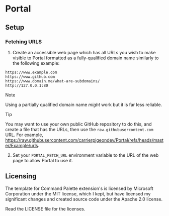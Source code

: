 # Portal

## Setup

### Fetching URLS
1. Create an accessible web page which has all URLs you wish to make visible to Portal formatted as a fully-qualified domain name similarly to the following example:
```
https://www.example.com
https://www.github.com
https://www.domain.me/what-are-subdomains/
http://127.0.0.1:80
```
> [!NOTE]
> Using a partially qualified domain name *might* work but it is far less reliable.

> [!TIP]
> You may want to use your own public GitHub repository to do this, and create a file that has the URLs, then use the `raw.githubusercontent.com` URL. For example, https://raw.githubusercontent.com/carrierpigeondev/Portal/refs/heads/master/Example/urls.
2. Set your `PORTAL_FETCH_URL` environment variable to the URL of the web page to allow Portal to use it.

## Licensing
The template for Command Palette extension's is licensed by Microsoft Corporation under the MIT license, which I kept, but have licensed my significant changes and created source code under the Apache 2.0 license.

Read the LICENSE file for the licenses.
